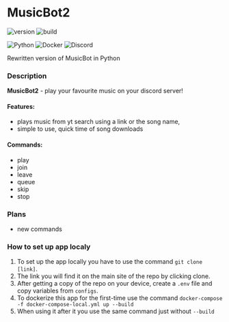 # MusicBot2
![version](https://img.shields.io/github/v/tag/xNykram/MusicBot2?style=plastic)
![build](https://img.shields.io/github/actions/workflow/status/xNykram/Musicbot2/ci-cd.yml)

![Python](https://img.shields.io/badge/python-3670A0?style=for-the-badge&logo=python&logoColor=ffdd54)
![Docker](https://img.shields.io/badge/docker-%230db7ed.svg?style=for-the-badge&logo=docker&logoColor=white)
![Discord](https://img.shields.io/badge/Discord-%235865F2.svg?style=for-the-badge&logo=discord&logoColor=white)

Rewritten version of MusicBot in Python

### Description

**MusicBot2** - play your favourite music on your discord server!

#### Features:

- plays music from yt search using a link or the song name,
- simple to use, quick time of song downloads

#### Commands:
- play
- join
- leave
- queue
- skip
- stop

### Plans

- new commands

### How to set up app localy

1. To set up the app locally you have to use the command `git clone [link]`. <br />
2. The link you will find it on the main site of the repo by clicking clone.
3. After getting a copy of the repo on your device, create a `.env` file and copy variables from `configs`.
4. To dockerize this app for the first-time use the command
`docker-compose -f docker-compose-local.yml up --build` <br />
5. When using it after it you use the same command just without `--build`
